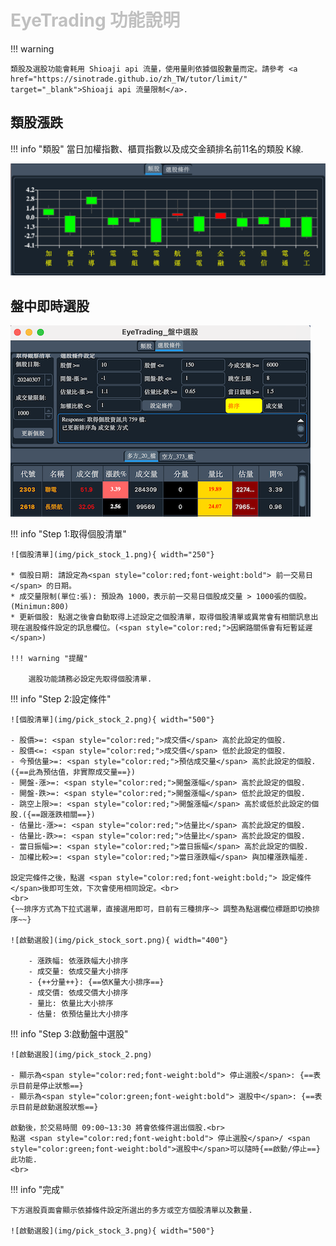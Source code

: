 # <font color="silver">EyeTrading 功能說明</font>

!!! warning

    類股及選股功能會耗用 Shioaji api 流量，使用量則依據個股數量而定。請參考 <a href="https://sinotrade.github.io/zh_TW/tutor/limit/" target="_blank">Shioaji api 流量限制</a>.

## 類股漲跌

!!! info "類股"
    當日加權指數、櫃買指數以及成交金額排名前11名的類股 K線.

![類股](img/pick_category.png)


## 盤中即時選股

![選股畫面](img/pick_stock.png)


!!! info "Step 1:取得個股清單"

    ![個股清單](img/pick_stock_1.png){ width="250"}

    * 個股日期: 請設定為<span style="color:red;font-weight:bold"> 前一交易日 </span> 的日期。
    * 成交量限制(單位:張): 預設為 1000，表示前一交易日個股成交量 > 1000張的個股。(Minimun:800)
    * 更新個股: 點選之後會自動取得上述設定之個股清單，取得個股清單或異常會有相關訊息出現在選股條件設定的訊息欄位。(<span style="color:red;">因網路關係會有短暫延遲</span>)

    !!! warning "提醒"

        選股功能請務必設定先取得個股清單.


!!! info "Step 2:設定條件"

    ![個股清單](img/pick_stock_2.png){ width="500"}

    - 股價>=: <span style="color:red;">成交價</span> 高於此設定的個股.
    - 股價<=: <span style="color:red;">成交價</span> 低於此設定的個股.
    - 今預估量>=: <span style="color:red;">預估成交量</span> 高於此設定的個股.({==此為預估值，非實際成交量==})
    - 開盤-漲>=: <span style="color:red;">開盤漲幅</span> 高於此設定的個股.
    - 開盤-跌>=: <span style="color:red;">開盤漲幅</span> 低於此設定的個股.
    - 跳空上限>=: <span style="color:red;">開盤漲幅</span> 高於或低於此設定的個股.({==跟漲跌相關==})
    - 估量比-漲>=: <span style="color:red;">估量比</span> 高於此設定的個股.
    - 估量比-跌>=: <span style="color:red;">估量比</span> 高於此設定的個股.
    - 當日振幅>=: <span style="color:red;">當日振幅</span> 高於此設定的個股.
    - 加權比較>=: <span style="color:red;">當日漲跌幅</span> 與加權漲跌幅差.

    設定完條件之後，點選 <span style="color:red;font-weight:bold;"> 設定條件 </span>後即可生效，下次會使用相同設定。<br>
    <br>
    {~~排序方式為下拉式選單，直接選用即可，目前有三種排序~> 調整為點選欄位標題即切換排序~~}

    ![啟動選股](img/pick_stock_sort.png){ width="400"}

        - 漲跌幅: 依漲跌幅大小排序
        - 成交量: 依成交量大小排序
        - {++分量++}: {==依K量大小排序==}
        - 成交價: 依成交價大小排序
        - 量比: 依量比大小排序
        - 估量: 依預估量比大小排序


!!! info "Step 3:啟動盤中選股"

    ![啟動選股](img/pick_stock_2.png)

    - 顯示為<span style="color:red;font-weight:bold"> 停止選股</span>: {==表示目前是停止狀態==}
    - 顯示為<span style="color:green;font-weight:bold"> 選股中</span>: {==表示目前是啟動選股狀態==}

    啟動後，於交易時間 09:00~13:30 將會依條件選出個股.<br>
    點選 <span style="color:red;font-weight:bold"> 停止選股</span>/ <span style="color:green;font-weight:bold">選股中</span>可以隨時{==啟動/停止==}此功能.
    <br>


!!! info "完成"

    下方選股頁面會顯示依據條件設定所選出的多方或空方個股清單以及數量.

    ![啟動選股](img/pick_stock_3.png){ width="500"}
